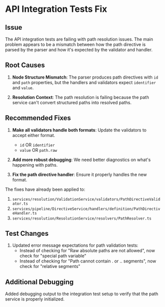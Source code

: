# API Integration Tests Fix

## Issue

The API integration tests are failing with path resolution issues. The main problem appears to be a mismatch between how the path directive is parsed by the parser and how it's expected by the validator and handler.

## Root Causes

1. **Node Structure Mismatch**: The parser produces path directives with `id` and `path` properties, but the handlers and validators expect `identifier` and `value`.

2. **Resolution Context**: The path resolution is failing because the path service can't convert structured paths into resolved paths.

## Recommended Fixes

1. **Make all validators handle both formats**: Update the validators to accept either format.
   - `id` OR `identifier`
   - `value` OR `path.raw`

2. **Add more robust debugging**: We need better diagnostics on what's happening with paths.

3. **Fix the path directive handler**: Ensure it properly handles the new format.

The fixes have already been applied to:
1. `services/resolution/ValidationService/validators/PathDirectiveValidator.ts`
2. `services/pipeline/DirectiveService/handlers/definition/PathDirectiveHandler.ts`
3. `services/resolution/ResolutionService/resolvers/PathResolver.ts`

## Test Changes

1. Updated error message expectations for path validation tests:
   - Instead of checking for "Raw absolute paths are not allowed", now check for "special path variable"
   - Instead of checking for "Path cannot contain . or .. segments", now check for "relative segments"

## Additional Debugging

Added debugging output to the integration test setup to verify that the path service is properly initialized.